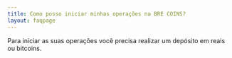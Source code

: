 ```yaml
---
title: Como posso iniciar minhas operações na BRE COINS?
layout: faqpage
---
```

Para iniciar as suas operações você precisa realizar um depósito em reais ou bitcoins.
